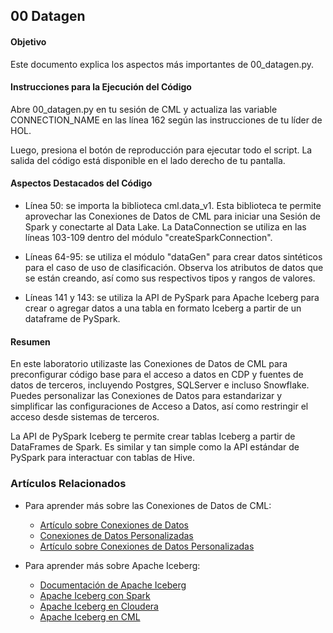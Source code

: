 ## 00 Datagen

#### Objetivo

Este documento explica los aspectos más importantes de 00_datagen.py.

#### Instrucciones para la Ejecución del Código

Abre 00_datagen.py en tu sesión de CML y actualiza las variable CONNECTION_NAME en las línea 162 según las instrucciones de tu líder de HOL.

Luego, presiona el botón de reproducción para ejecutar todo el script. La salida del código está disponible en el lado derecho de tu pantalla.

#### Aspectos Destacados del Código

* Línea 50: se importa la biblioteca cml.data_v1. Esta biblioteca te permite aprovechar las Conexiones de Datos de CML para iniciar una Sesión de Spark y conectarte al Data Lake. La DataConnection se utiliza en las líneas 103-109 dentro del módulo "createSparkConnection".

* Líneas 64-95: se utiliza el módulo "dataGen" para crear datos sintéticos para el caso de uso de clasificación. Observa los atributos de datos que se están creando, así como sus respectivos tipos y rangos de valores.

* Líneas 141 y 143: se utiliza la API de PySpark para Apache Iceberg para crear o agregar datos a una tabla en formato Iceberg a partir de un dataframe de PySpark.

#### Resumen

En este laboratorio utilizaste las Conexiones de Datos de CML para preconfigurar código base para el acceso a datos en CDP y fuentes de datos de terceros, incluyendo Postgres, SQLServer e incluso Snowflake. Puedes personalizar las Conexiones de Datos para estandarizar y simplificar las configuraciones de Acceso a Datos, así como restringir el acceso desde sistemas de terceros.

La API de PySpark Iceberg te permite crear tablas Iceberg a partir de DataFrames de Spark. Es similar y tan simple como la API estándar de PySpark para interactuar con tablas de Hive.

### Artículos Relacionados

* Para aprender más sobre las Conexiones de Datos de CML:
  * [Artículo sobre Conexiones de Datos](https://community.cloudera.com/t5/Community-Articles/New-Feature-in-Cloudera-Machine-Learning-Data-Connections/ta-p/336775)
  * [Conexiones de Datos Personalizadas](https://docs.cloudera.com/machine-learning/cloud/mlde/topics/ml-custom-data-conn-create.html)
  * [Artículo sobre Conexiones de Datos Personalizadas](https://community.cloudera.com/t5/Community-Articles/Using-Custom-Data-Connections-in-Cloudera-Machine-Learning/ta-p/379132)

* Para aprender más sobre Apache Iceberg:
  * [Documentación de Apache Iceberg](https://iceberg.apache.org/docs/1.5.2/)
  * [Apache Iceberg con Spark](https://iceberg.apache.org/docs/1.5.2/spark-getting-started/)
  * [Apache Iceberg en Cloudera](https://www.cloudera.com/open-source/apache-iceberg.html)
  * [Apache Iceberg en CML](https://community.cloudera.com/t5/Community-Articles/Using-Cloudera-Machine-Learning-for-Datalake-and-Iceberg/ta-p/336133)
